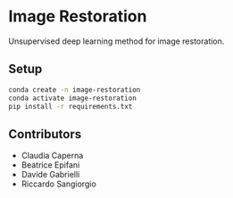# Image Restoration
Unsupervised deep learning method for image restoration.

## Setup
```bash
conda create -n image-restoration
conda activate image-restoration
pip install -r requirements.txt
```

## Contributors
- Claudia Caperna
- Beatrice Epifani
- Davide Gabrielli
- Riccardo Sangiorgio
